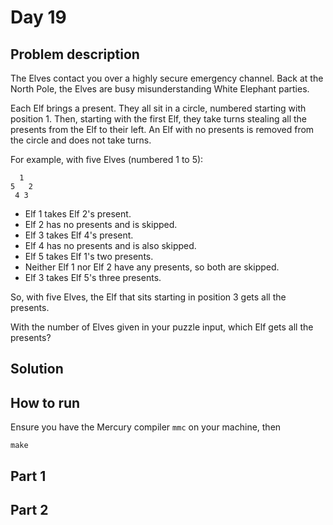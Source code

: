# Day 19

## Problem description

The Elves contact you over a highly secure emergency channel. Back at the North
Pole, the Elves are busy misunderstanding White Elephant parties.

Each Elf brings a present. They all sit in a circle, numbered starting with
position 1. Then, starting with the first Elf, they take turns stealing all the
presents from the Elf to their left. An Elf with no presents is removed from
the circle and does not take turns.

For example, with five Elves (numbered 1 to 5):

```
  1
5   2
 4 3
```

* Elf 1 takes Elf 2's present.
* Elf 2 has no presents and is skipped.
* Elf 3 takes Elf 4's present.
* Elf 4 has no presents and is also skipped.
* Elf 5 takes Elf 1's two presents.
* Neither Elf 1 nor Elf 2 have any presents, so both are skipped.
* Elf 3 takes Elf 5's three presents.

So, with five Elves, the Elf that sits starting in position 3 gets all the
presents.

With the number of Elves given in your puzzle input, which Elf gets all the
presents?

## Solution

## How to run

Ensure you have the Mercury compiler `mmc` on your machine, then

`make`

## Part 1


## Part 2


